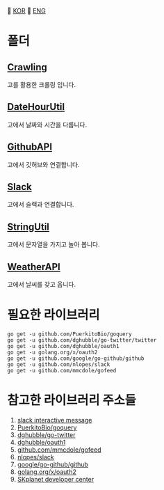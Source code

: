  :red_circle: [KOR](#) :large_blue_circle: [ENG](./README.md)

# 폴더

## [Crawling]()
고를 활용한 크롤링 입니다.
## [DateHourUtil]()
고에서 날짜와 시간을 다룹니다.
## [GithubAPI]()
고에서 깃허브와 연결합니다.
## [Slack]()
고에서 슬랙과 연결합니다.
## [StringUtil]()
고에서 문자열을 가지고 놀아 봅니다.
## [WeatherAPI]()
고에서 날씨를 갖고 옵니다.

# 필요한 라이브러리
```
go get -u github.com/PuerkitoBio/goquery
go get -u github.com/dghubble/go-twitter/twitter
go get -u github.com/dghubble/oauth1
go get -u golang.org/x/oauth2
go get -u github.com/google/go-github/github
go get -u github.com/nlopes/slack
go get -u github.com/mmcdole/gofeed
```

# 참고한 라이브러리 주소들
1. [slack interactive message](https://api.slack.com/interactive-messages)
2. [PuerkitoBio/goquery](https://github.com/PuerkitoBio/goquery)
3. [dghubble/go-twitter](https://github.com/dghubble/go-twitter/twitter)
4. [dghubble/oauth1](https://github.com/dghubble/oauth1)
5. [github.com/mmcdole/gofeed](https://github.com/mmcdole/gofeed)
6. [nlopes/slack](https://github.com/nlopes/slack)
7. [google/go-github/github](https://github.com/google/go-github/github)
8. [golang.org/x/oauth2](https://golang.org/x/oauth2)
9. [SKplanet developer center](https://developers.skplanetx.com/)
